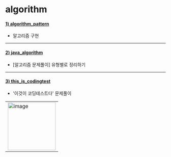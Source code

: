 # algorithm

#### [1) algorithm_pattern](https://github.com/seohaem/algorithm/tree/master/algorithm_pattern/src/seohae/algorithm)
- 알고리즘 구현

---

#### [2) java_algorithm](https://github.com/seohaem/algorithm/tree/master/java_algorithm)
- [알고리즘 문제풀이] 유형별로 정리하기

---

#### [3) this_is_codingtest](https://github.com/seohaem/algorithm/tree/master/this_is_codingtest/src)
- '이것이 코딩테스트다' 문제풀이
<table><tr><td>
    <img width="150" alt="image" src="https://user-images.githubusercontent.com/87924260/206192859-a4ecf202-a84e-4653-bb4d-fe8cb501170b.png">
</td></tr></table>
